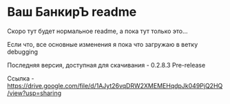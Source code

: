 # Ваш БанкирЪ readme

Скоро тут будет нормальное readme, а пока тут только это...

Если что, все основные изменения я пока что загружаю в ветку debugging

Последняя версия, доступная для скачивания - 0.2.8.3 Pre-release

Ссылка - https://drive.google.com/file/d/1AJyt26vqDRW2XMEMEHqdpJk049PjQ2HQ/view?usp=sharing
